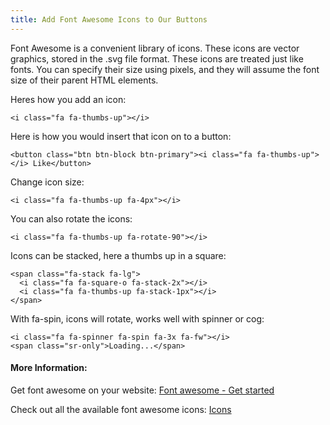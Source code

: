 ```yaml
---
title: Add Font Awesome Icons to Our Buttons
---
```

Font Awesome is a convenient library of icons. These icons are vector graphics, stored in the .svg file format. These icons are treated just like fonts. You can specify their size using pixels, and they will assume the font size of their parent HTML elements.

Heres how you add an icon:

```
<i class="fa fa-thumbs-up"></i>
```

Here is how you would insert that icon on to a button:

```
<button class="btn btn-block btn-primary"><i class="fa fa-thumbs-up"></i> Like</button>
```

Change icon size:

```
<i class="fa fa-thumbs-up fa-4px"></i>
```

You can also rotate the icons:

```
<i class="fa fa-thumbs-up fa-rotate-90"></i>
```

Icons can be stacked, here a thumbs up in a square:

```
<span class="fa-stack fa-lg">
  <i class="fa fa-square-o fa-stack-2x"></i>
  <i class="fa fa-thumbs-up fa-stack-1px"></i>
</span>
```

With fa-spin, icons will rotate, works well with spinner or cog:

```
<i class="fa fa-spinner fa-spin fa-3x fa-fw"></i>
<span class="sr-only">Loading...</span>
```

#### More Information:

Get font awesome on your website:
[Font awesome - Get started](http://fontawesome.io/get-started/)

Check out all the available font awesome icons:
[Icons](http://fontawesome.io/icons/)
